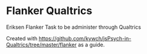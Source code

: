 # Flanker Qualtrics
Eriksen Flanker Task to be administer through Qualtrics

Created with https://github.com/kywch/jsPsych-in-Qualtrics/tree/master/flanker as a guide.
